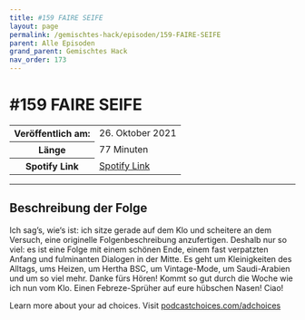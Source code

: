 ```yaml
---
title: #159 FAIRE SEIFE
layout: page
permalink: /gemischtes-hack/episoden/159-FAIRE-SEIFE
parent: Alle Episoden
grand_parent: Gemischtes Hack
nav_order: 173
---
```


# #159 FAIRE SEIFE
<table class="resp-table dcf-table dcf-table-responsive dcf-table-bordered dcf-table-striped dcf-w-100%">
                    <tbody>
                        <tr>
                            <th scope="row">Veröffentlich am:</th>
                            <td data-label="Veröffentlich am:">26. Oktober 2021</td>
                        </tr>
                        <tr>
                            <th scope="row">Länge </th>
                            <td data-label="Länge ">77 Minuten</td>
                        </tr><tr>
                                <th scope="row">Spotify Link</th>
                                <td data-label="Spotify Link"><a href="https://open.spotify.com/episode/3NlYS3PBejXkgl69AfajEh">Spotify Link</a></td>
                            </tr></tbody>
                </table>

***

## Beschreibung der Folge

<div>
<p>Ich sag’s, wie‘s ist: ich sitze gerade auf dem Klo und scheitere an dem Versuch, eine originelle Folgenbeschreibung anzufertigen. Deshalb nur so viel: es ist eine Folge mit einem schönen Ende, einem fast verpatzten Anfang und fulminanten Dialogen in der Mitte. Es geht um Kleinigkeiten des Alltags, ums Heizen, um Hertha BSC, um Vintage-Mode, um Saudi-Arabien und um so viel mehr. Danke fürs Hören! Kommt so gut durch die Woche wie ich nun vom Klo. Einen Febreze-Sprüher auf eure hübschen Nasen! Ciao!</p><p> </p><p>Learn more about your ad choices. Visit <a href="https://podcastchoices.com/adchoices">podcastchoices.com/adchoices</a></p>  
</div>

